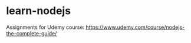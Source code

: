# learn-nodejs
Assignments for Udemy course: https://www.udemy.com/course/nodejs-the-complete-guide/
